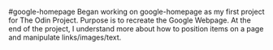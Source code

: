 #google-homepage
Began working on google-homepage as my first project for The Odin Project.  Purpose is to recreate the Google Webpage.
At the end of the project, I understand more about how to position items on a page and manipulate links/images/text.